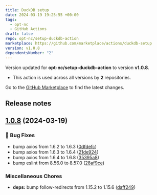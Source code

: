 ```yaml
---
title: DuckDB setup
date: 2024-03-19 19:25:55 +00:00
tags:
  - opt-nc
  - GitHub Actions
draft: false
repo: opt-nc/setup-duckdb-action
marketplace: https://github.com/marketplace/actions/duckdb-setup
version: v1.0.8
dependentsNumber: "2"
---
```



Version updated for **opt-nc/setup-duckdb-action** to version **v1.0.8**.
- This action is used across all versions by **2** repositories.

Go to the [GitHub Marketplace](https://github.com/marketplace/actions/duckdb-setup) to find the latest changes.

## Release notes

## [1.0.8](https://github.com/opt-nc/setup-duckdb-action/compare/v1.0.7...v1.0.8) (2024-03-19)


### :bug: Bug Fixes

* bump axios from 1.6.2 to 1.6.3 ([0dfdefc](https://github.com/opt-nc/setup-duckdb-action/commit/0dfdefc85bac455b6f36ecee8229dac1d5620982))
* bump axios from 1.6.3 to 1.6.4 ([21de924](https://github.com/opt-nc/setup-duckdb-action/commit/21de9246e472f9acba23093d47c1b8bbf945c27f))
* bump axios from 1.6.4 to 1.6.8 ([35395a8](https://github.com/opt-nc/setup-duckdb-action/commit/35395a84633d62d5da46322d2b11cd8a1763e0ed))
* bump eslint from 8.56.0 to 8.57.0 ([28af9ce](https://github.com/opt-nc/setup-duckdb-action/commit/28af9ce7a5ddbffdfce58cdb9cf011c5bf22db12))


### Miscellaneous Chores

* **deps:** bump follow-redirects from 1.15.2 to 1.15.6 ([daff249](https://github.com/opt-nc/setup-duckdb-action/commit/daff249ef0405f8b73c507b0a25a744490428f5d))


